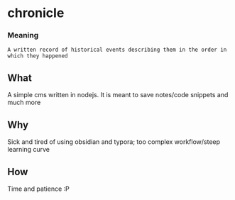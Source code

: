 # chronicle

### Meaning
`A written record of historical events describing them in the order in which they happened`

## What
A simple cms written in nodejs. It is meant to save notes/code snippets and much more

## Why
Sick and tired of using obsidian and typora; too complex workflow/steep learning curve

## How
Time and patience :P
